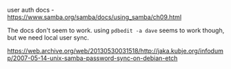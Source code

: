 user auth docs - https://www.samba.org/samba/docs/using_samba/ch09.html

The docs don't seem to work. using `pdbedit -a dave` seems to work though, but we need local user sync.

https://web.archive.org/web/20130530031518/http://jaka.kubje.org/infodump/2007-05-14-unix-samba-password-sync-on-debian-etch

